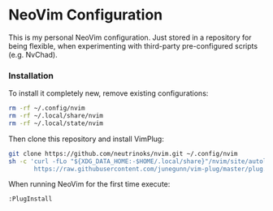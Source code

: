 # NeoVim Configuration

This is my personal NeoVim configuration. Just stored in a repository for being flexible, when experimenting with third-party pre-configured scripts (e.g. NvChad).

### Installation

To install it completely new, remove existing configurations:
```bash
rm -rf ~/.config/nvim
rm -rf ~/.local/share/nvim
rm -rf ~/.local/state/nvim
```

Then clone this repository and install VimPlug:
```bash
git clone https://github.com/neutrinoks/nvim.git ~/.config/nvim
sh -c 'curl -fLo "${XDG_DATA_HOME:-$HOME/.local/share}"/nvim/site/autoload/plug.vim --create-dirs \
       https://raw.githubusercontent.com/junegunn/vim-plug/master/plug.vim'
```

When running NeoVim for the first time execute:
```
:PlugInstall
```
